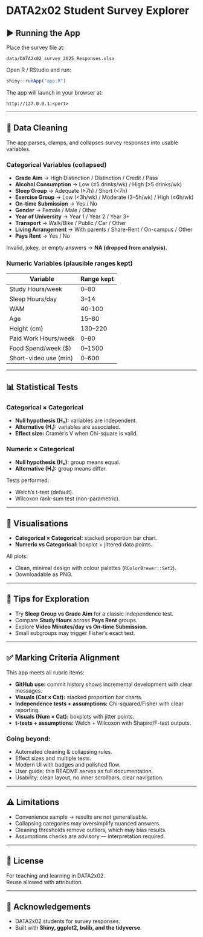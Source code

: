 # DATA2x02 Student Survey Explorer

## ▶️ Running the App

Place the survey file at:

```
data/DATA2x02_survey_2025_Responses.xlsx
```

Open R / RStudio and run:

```r
shiny::runApp("app.R")
```

The app will launch in your browser at:

```
http://127.0.0.1:<port>
```

---

## 🧹 Data Cleaning

The app parses, clamps, and collapses survey responses into usable variables.

### Categorical Variables (collapsed)

- **Grade Aim** → High Distinction / Distinction / Credit / Pass  
- **Alcohol Consumption** → Low (≤5 drinks/wk) / High (>5 drinks/wk)  
- **Sleep Group** → Adequate (≥7h) / Short (<7h)  
- **Exercise Group** → Low (<3h/wk) / Moderate (3–5h/wk) / High (≥6h/wk)  
- **On-time Submission** → Yes / No  
- **Gender** → Female / Male / Other  
- **Year of University** → Year 1 / Year 2 / Year 3+  
- **Transport** → Walk/Bike / Public / Car / Other  
- **Living Arrangement** → With parents / Share-Rent / On-campus / Other  
- **Pays Rent** → Yes / No  

Invalid, jokey, or empty answers → **NA (dropped from analysis).**

### Numeric Variables (plausible ranges kept)

| Variable              | Range kept |
|------------------------|------------|
| Study Hours/week       | 0–80       |
| Sleep Hours/day        | 3–14       |
| WAM                    | 40–100     |
| Age                    | 15–80      |
| Height (cm)            | 130–220    |
| Paid Work Hours/week   | 0–80       |
| Food Spend/week ($)    | 0–1500     |
| Short-video use (min)  | 0–600      |

---

## 📊 Statistical Tests

### Categorical × Categorical

- **Null hypothesis (H₀):** variables are independent.  
- **Alternative (H₁):** variables are associated.  
- **Effect size:** Cramér’s V when Chi-square is valid.  

### Numeric × Categorical

- **Null hypothesis (H₀):** group means equal.  
- **Alternative (H₁):** group means differ.  

Tests performed:  
- Welch’s t-test (default).  
- Wilcoxon rank-sum test (non-parametric).  

---

## 🎨 Visualisations

- **Categorical × Categorical:** stacked proportion bar chart.  
- **Numeric vs Categorical:** boxplot + jittered data points.  

All plots:  
- Clean, minimal design with colour palettes (`RColorBrewer::Set2`).  
- Downloadable as PNG.  

---

## 🧭 Tips for Exploration

- Try **Sleep Group vs Grade Aim** for a classic independence test.  
- Compare **Study Hours** across **Pays Rent** groups.  
- Explore **Video Minutes/day vs On-time Submission**.  
- Small subgroups may trigger Fisher’s exact test.  

---

## ✅ Marking Criteria Alignment

This app meets all rubric items:

- **GitHub use:** commit history shows incremental development with clear messages.  
- **Visuals (Cat × Cat):** stacked proportion bar charts.  
- **Independence tests + assumptions:** Chi-squared/Fisher with clear reporting.  
- **Visuals (Num × Cat):** boxplots with jitter points.  
- **t-tests + assumptions:** Welch + Wilcoxon with Shapiro/F-test outputs.  

### Going beyond:

- Automated cleaning & collapsing rules.  
- Effect sizes and multiple tests.  
- Modern UI with badges and polished flow.  
- User guide: this README serves as full documentation.  
- Usability: clean layout, no inner scrollbars, clear navigation.  

---

## ⚠️ Limitations

- Convenience sample → results are not generalisable.  
- Collapsing categories may oversimplify nuanced answers.  
- Cleaning thresholds remove outliers, which may bias results.  
- Assumptions checks are advisory — interpretation required.  

---

## 📜 License

For teaching and learning in DATA2x02.  
Reuse allowed with attribution.  

---

## 🙏 Acknowledgements

- DATA2x02 students for survey responses.  
- Built with **Shiny, ggplot2, bslib, and the tidyverse**.  
